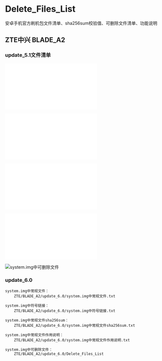 # Delete_Files_List
安卓手机官方刷机包文件清单、sha256sum校验值、可删除文件清单、功能说明

## ZTE中兴 BLADE_A2

### update_5.1文件清单

![system.img中常规文件](ZTE/BLADE_A2/update_5.1/system.img中常规文件.txt)

![system.img中符号链接](ZTE/BLADE_A2/update_5.1/system.img中符号链接.txt)

![system.img中常规文件sha256sum](ZTE/BLADE_A2/update_5.1/system.img中常规文件sha256sum.txt)

![system.img中常规文件作用说明](ZTE/BLADE_A2/update_5.1/system.img中常规文件作用说明.txt)

![system.img中可删除文件](ZTE/BLADE_A2/update_5.1/Delete_Files_List)

### update_6.0

    system.img中常规文件：
        ZTE/BLADE_A2/update_6.0/system.img中常规文件.txt
        
    system.img中符号链接：
        ZTE/BLADE_A2/update_6.0/system.img中符号链接.txt
        
    system.img中常规文件sha256sum：
        ZTE/BLADE_A2/update_6.0/system.img中常规文件sha256sum.txt

    system.img中常规文件作用说明：
        ZTE/BLADE_A2/update_6.0/system.img中常规文件作用说明.txt

    system.img中可删除文件：
        ZTE/BLADE_A2/update_6.0/Delete_Files_List
